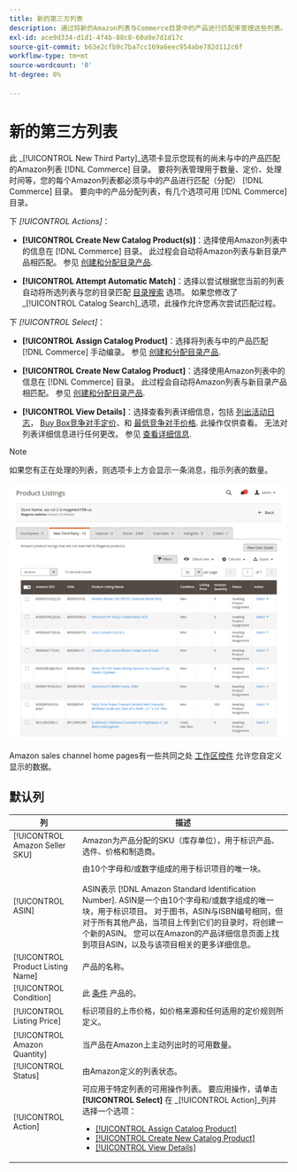 ```yaml
---
title: 新的第三方列表
description: 通过将新的Amazon列表与Commerce目录中的产品进行匹配来管理这些列表。
exl-id: ace9d334-d1d1-4f4b-88c8-60a9e7d1d17c
source-git-commit: b63e2cfb9c7ba7cc169a6eec954abe782d112c6f
workflow-type: tm+mt
source-wordcount: '0'
ht-degree: 0%

---
```


# 新的第三方列表

此 _[!UICONTROL New Third Party]_选项卡显示您现有的尚未与中的产品匹配的Amazon列表 [!DNL Commerce] 目录。 要将列表管理用于数量、定价、处理时间等，您的每个Amazon列表都必须与中的产品进行匹配（分配） [!DNL Commerce] 目录。 要向中的产品分配列表，有几个选项可用 [!DNL Commerce] 目录。

下 _[!UICONTROL Actions]_：

- **[!UICONTROL Create New Catalog Product(s)]**：选择使用Amazon列表中的信息在 [!DNL Commerce] 目录。 此过程会自动将Amazon列表与新目录产品相匹配。 参见 [创建和分配目录产品](./creating-assigning-catalog-products.md).

- **[!UICONTROL Attempt Automatic Match]**：选择以尝试根据您当前的列表自动将所选列表与您的目录匹配 [目录搜索](./catalog-search.md) 选项。 如果您修改了 _[!UICONTROL Catalog Search]_选项，此操作允许您再次尝试匹配过程。

下 _[!UICONTROL Select]_：

- **[!UICONTROL Assign Catalog Product]**：选择将列表与中的产品匹配 [!DNL Commerce] 手动编录。 参见 [创建和分配目录产品](./creating-assigning-catalog-products.md).

- **[!UICONTROL Create New Catalog Product]**：选择使用Amazon列表中的信息在 [!DNL Commerce] 目录。 此过程会自动将Amazon列表与新目录产品相匹配。 参见 [创建和分配目录产品](./creating-assigning-catalog-products.md).

- **[!UICONTROL View Details]**：选择查看列表详细信息，包括 [列出活动日志](./product-listing-details.md#listing-activity-log)， [Buy Box竞争对手定价](./product-listing-details.md#buy-box-competitor-pricing)、和 [最低竞争对手价格](./product-listing-details.md#lowest-competitor-pricing). 此操作仅供查看。 无法对列表详细信息进行任何更改。 参见 [查看详细信息](./product-listing-details.md).

>[!NOTE]
>
>如果您有正在处理的列表，则选项卡上方会显示一条消息，指示列表的数量。

![新的第三方列表](assets/amazon-listings-new-third-party.png)

Amazon sales channel home pages有一些共同之处 [工作区控件](./workspace-controls.md) 允许您自定义显示的数据。

## 默认列

| 列 | 描述 |
|---|---|
| [!UICONTROL Amazon Seller SKU] | Amazon为产品分配的SKU（库存单位），用于标识产品、选件、价格和制造商。 |
| [!UICONTROL ASIN] | 由10个字母和/或数字组成的用于标识项目的唯一块。<br><br>ASIN表示 [!DNL Amazon Standard Identification Number]. ASIN是一个由10个字母和/或数字组成的唯一块，用于标识项目。 对于图书，ASIN与ISBN编号相同，但对于所有其他产品，当项目上传到它们的目录时，将创建一个新的ASIN。 您可以在Amazon的产品详细信息页面上找到项目ASIN，以及与该项目相关的更多详细信息。 |
| [!UICONTROL Product Listing Name] | 产品的名称。 |
| [!UICONTROL Condition] | 此 [条件](./product-listing-condition.md) 产品的。 |
| [!UICONTROL Listing Price] | 标识项目的上市价格，如价格来源和任何适用的定价规则所定义。 |
| [!UICONTROL Amazon Quantity] | 当产品在Amazon上主动列出时的可用数量。 |
| [!UICONTROL Status] | 由Amazon定义的列表状态。 |
| [!UICONTROL Action] | 可应用于特定列表的可用操作列表。 要应用操作，请单击 **[!UICONTROL Select]** 在 _[!UICONTROL Action]_列并选择一个选项：<ul><li>[[!UICONTROL Assign Catalog Product]](./creating-assigning-catalog-products.md)</li><li>[[!UICONTROL Create New Catalog Product]](./creating-assigning-catalog-products.md)</li><li>[[!UICONTROL View Details]](./product-listing-details.md)</li></ul> |
